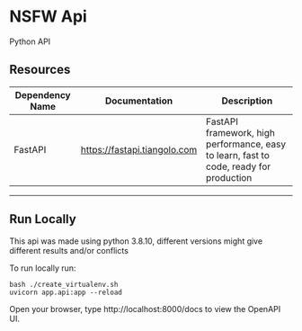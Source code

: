 # NSFW Api

Python API

## Resources

| Dependency Name | Documentation                | Description                                                                            |
| --------------- | ---------------------------- | -------------------------------------------------------------------------------------- |
| FastAPI         | https://fastapi.tiangolo.com | FastAPI framework, high performance, easy to learn, fast to code, ready for production |
---

## Run Locally
This api was made using python 3.8.10, different versions might give different results and/or conflicts

To run locally run:

```
bash ./create_virtualenv.sh
uvicorn app.api:app --reload
```
Open your browser, type http://localhost:8000/docs to view the OpenAPI UI.